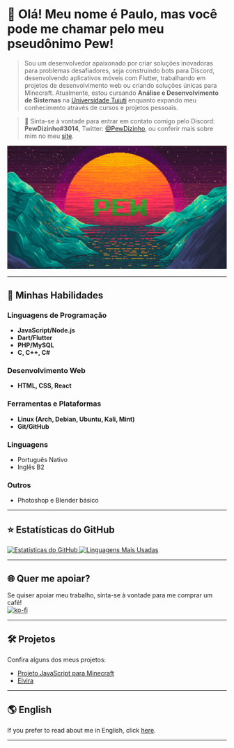 # 💜 Olá! Meu nome é **Paulo**, mas você pode me chamar pelo meu pseudônimo **Pew**!

> Sou um desenvolvedor apaixonado por criar soluções inovadoras para problemas desafiadores, seja construindo bots para Discord, desenvolvendo aplicativos móveis com Flutter, trabalhando em projetos de desenvolvimento web ou criando soluções únicas para Minecraft. Atualmente, estou cursando **Análise e Desenvolvimento de Sistemas** na [Universidade Tuiuti](https://tuiuti.edu.br/) enquanto expando meu conhecimento através de cursos e projetos pessoais.

> 💬 Sinta-se à vontade para entrar em contato comigo pelo Discord: **PewDizinho#3014**, Twitter: [@PewDizinho](https://x.com/PewDizinho), ou conferir mais sobre mim no meu [site](https://pewdizinho.com/).

<img src="Background.png" min-width="200px" max-width="700px" width="700px" alt="Background">

---

## 🚀 Minhas Habilidades  
### Linguagens de Programação  
- **JavaScript/Node.js**  
- **Dart/Flutter**  
- **PHP/MySQL**  
- **C, C++, C#**

### Desenvolvimento Web  
- **HTML, CSS, React**

### Ferramentas e Plataformas  
- **Linux (Arch, Debian, Ubuntu, Kali, Mint)**  
- **Git/GitHub**

### Linguagens 
- Português Nativo
- Inglês B2

### Outros  
- Photoshop e Blender básico  

---

## ⭐ Estatísticas do GitHub  

<a href="https://github.com/PewDizinho">
 <img src="https://github-readme-stats.vercel.app/api?username=PewDizinho&include_all_commits=true&count_private=true&show_icons=true&line_height=20&title_color=2B5BBD&icon_color=1124BB&text_color=A1A1A1&bg_color=0,000000,130F40" alt="Estatísticas do GitHub"/>
</a>

<a href="https://github.com/PewDizinho">
 <img src="https://github-readme-stats.vercel.app/api/top-langs?username=PewDizinho&show_icons=true&locale=en&layout=compact&theme=chartreuse-dark" alt="Linguagens Mais Usadas" width=355px/>
</a>


---

## 🌐 Quer me apoiar?  

Se quiser apoiar meu trabalho, sinta-se à vontade para me comprar um café!  
[![ko-fi](https://ko-fi.com/img/githubbutton_sm.svg)](https://ko-fi.com/E1E1BAPMC)  

---

## 🛠 Projetos  

Confira alguns dos meus projetos:  
- [Projeto JavaScript para Minecraft](https://github.com/Pews-Cavern/Projeto-Integrador-UTP3)  
- [Elvira](https://github.com/Pews-Cavern/Elvira)  

---

## 🌎 English  

If you prefer to read about me in English, click [here](https://github.com/PewDizinho/PewDizinho/blob/main/README.md).  

---
